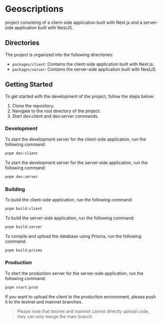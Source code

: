 # Geoscriptions

project consisting of a client-side application built with Next.js and a server-side application built with NestJS.

## Directories

The project is organized into the following directories:

- `packages/client`: Contains the client-side application built with Next.js.
- `packages/server`: Contains the server-side application built with NestJS.

## Getting Started

To get started with the development of the project, follow the steps below:

1. Clone the repository.
2. Navigate to the root directory of the project.
3. Start dev:client and dev:server commands.

### Development

To start the development server for the client-side application, run the following command:

```sh
pnpm dev:client
```

To start the development server for the server-side application, run the following command:

```sh
pnpm dev:server
```

### Building

To build the client-side application, run the following command:

```sh
pnpm build:client
```

To build the server-side application, run the following command:

```sh
pnpm build:server
```

To compile and upload the database using Prisma, run the following command:

```sh
pnpm build:prisma
```

### Production

To start the production server for the server-side application, run the following command:

```sh
pnpm start:prod
```

If you want to upload the client to the production environment, please push it to the testnet and mainnet branches.

> Please note that testnet and mainnet cannot directly upload code, they can only merge the main branch
